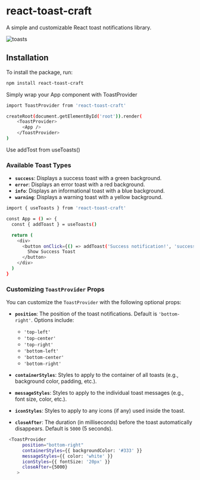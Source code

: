 # react-toast-craft

A simple and customizable React toast notifications library.

![toasts](https://github.com/user-attachments/assets/ac7a4b0a-6aed-48f1-b8c7-46658f5552c9)

## Installation

To install the package, run:

```bash
npm install react-toast-craft
```

Simply wrap your App component with ToastProvider

```bash
import ToastProvider from 'react-toast-craft'

createRoot(document.getElementById('root')).render(
    <ToastProvider>
      <App />
    </ToastProvider>
)
```

Use addTost from useToasts()

### Available Toast Types

- **`success`**: Displays a success toast with a green background.
- **`error`**: Displays an error toast with a red background.
- **`info`**: Displays an informational toast with a blue background.
- **`warning`**: Displays a warning toast with a yellow background.

```bash
import { useToasts } from 'react-toast-craft'

const App = () => {
  const { addToast } = useToasts()

  return (
    <div>
      <button onClick={() => addToast('Success notification!', 'success')}>
        Show Success Toast
      </button>
    </div>
  )
}

```

### Customizing `ToastProvider` Props

You can customize the `ToastProvider` with the following optional props:

- **`position`**: The position of the toast notifications. Default is `'bottom-right'`. Options include:

  - `'top-left'`
  - `'top-center'`
  - `'top-right'`
  - `'bottom-left'`
  - `'bottom-center'`
  - `'bottom-right'`

- **`containerStyles`**: Styles to apply to the container of all toasts (e.g., background color, padding, etc.).

- **`messageStyles`**: Styles to apply to the individual toast messages (e.g., font size, color, etc.).

- **`iconStyles`**: Styles to apply to any icons (if any) used inside the toast.

- **`closeAfter`**: The duration (in milliseconds) before the toast automatically disappears. Default is `5000` (5 seconds).

```bash
 <ToastProvider
      position="bottom-right"
      containerStyles={{ backgroundColor: '#333' }}
      messageStyles={{ color: 'white' }}
      iconStyles={{ fontSize: '20px' }}
      closeAfter={5000}
    >
```
